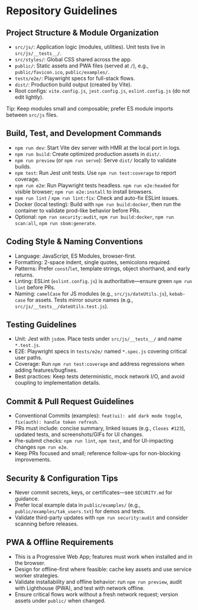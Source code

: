 # Repository Guidelines

## Project Structure & Module Organization

- `src/js/`: Application logic (modules, utilities). Unit tests live in `src/js/__tests__/`.
- `src/styles/`: Global CSS shared across the app.
- `public/`: Static assets and PWA files (served at `/`), e.g., `public/favicon.ico`, `public/examples/`.
- `tests/e2e/`: Playwright specs for full-stack flows.
- `dist/`: Production build output (created by Vite).
- Root configs: `vite.config.js`, `jest.config.js`, `eslint.config.js` (do not edit lightly).

Tip: Keep modules small and composable; prefer ES module imports between `src/js` files.

## Build, Test, and Development Commands

- `npm run dev`: Start Vite dev server with HMR at the local port in logs.
- `npm run build`: Create optimized production assets in `dist/`.
- `npm run preview` (or `npm run serve`): Serve `dist/` locally to validate builds.
- `npm test`: Run Jest unit tests. Use `npm run test:coverage` to report coverage.
- `npm run e2e`: Run Playwright tests headless. `npm run e2e:headed` for visible browser; `npm run e2e:install` to install browsers.
- `npm run lint` / `npm run lint:fix`: Check and auto-fix ESLint issues.
- Docker (local testing): Build with `npm run build:docker`, then run the container to validate prod-like behavior before PRs.
- Optional: `npm run security:audit`, `npm run build:docker`, `npm run scan:all`, `npm run sbom:generate`.

## Coding Style & Naming Conventions

- Language: JavaScript, ES Modules, browser-first.
- Formatting: 2-space indent, single quotes, semicolons required.
- Patterns: Prefer `const`/`let`, template strings, object shorthand, and early returns.
- Linting: ESLint (`eslint.config.js`) is authoritative—ensure green `npm run lint` before PRs.
- Naming: `camelCase` for JS modules (e.g., `src/js/dateUtils.js`), `kebab-case` for assets. Tests mirror source names (e.g., `src/js/__tests__/dateUtils.test.js`).

## Testing Guidelines

- Unit: Jest with `jsdom`. Place tests under `src/js/__tests__/` and name `*.test.js`.
- E2E: Playwright specs in `tests/e2e/` named `*.spec.js` covering critical user paths.
- Coverage: Run `npm run test:coverage` and address regressions when adding features/bugfixes.
- Best practices: Keep tests deterministic, mock network I/O, and avoid coupling to implementation details.

## Commit & Pull Request Guidelines

- Conventional Commits (examples): `feat(ui): add dark mode toggle`, `fix(auth): handle token refresh`.
- PRs must include: concise summary, linked issues (e.g., `Closes #123`), updated tests, and screenshots/GIFs for UI changes.
- Pre-submit checks: `npm run lint`, `npm test`, and for UI-impacting changes `npm run e2e`.
- Keep PRs focused and small; reference follow-ups for non-blocking improvements.

## Security & Configuration Tips

- Never commit secrets, keys, or certificates—see `SECURITY.md` for guidance.
- Prefer local example data in `public/examples/` (e.g., `public/examples/tak_users.txt`) for demos and tests.
- Validate third-party updates with `npm run security:audit` and consider scanning before releases.

## PWA & Offline Requirements

- This is a Progressive Web App; features must work when installed and in the browser.
- Design for offline-first where feasible: cache key assets and use service worker strategies.
- Validate installability and offline behavior: run `npm run preview`, audit with Lighthouse (PWA), and test with network offline.
- Ensure critical flows work without a fresh network request; version assets under `public/` when changed.
